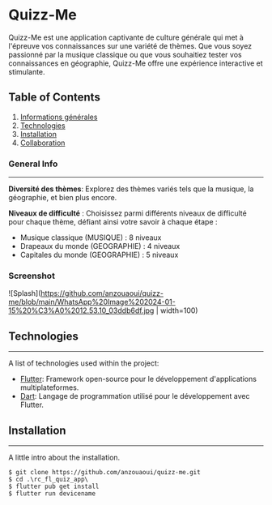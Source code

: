 
# Quizz-Me

Quizz-Me est une application captivante de culture générale qui met à l'épreuve vos connaissances sur une variété de thèmes. Que vous soyez passionné par la musique classique ou que vous souhaitiez tester vos connaissances en géographie, Quizz-Me offre une expérience interactive et stimulante.

## Table of Contents
1. [Informations générales](#general-info)
2. [Technologies](#technologies)
3. [Installation](#installation)
4. [Collaboration](#collaboration)

### General Info
***
**Diversité des thèmes**:
Explorez des thèmes variés tels que la musique, la géographie, et bien plus encore.

**Niveaux de difficulté** : 
Choisissez parmi différents niveaux de difficulté pour chaque thème, défiant ainsi votre savoir à chaque étape : 
 -  Musique classique (MUSIQUE) : 8 niveaux
 - Drapeaux du monde (GEOGRAPHIE) : 4 niveaux
 - Capitales du monde (GEOGRAPHIE) : 5 niveaux

### Screenshot
![Splash](https://github.com/anzouaoui/quizz-me/blob/main/WhatsApp%20Image%202024-01-15%20%C3%A0%2012.53.10_03ddb6df.jpg | width=100)

## Technologies
***
A list of technologies used within the project:
- [Flutter](https://flutter.dev/): Framework open-source pour le développement d'applications multiplateformes.
- [Dart](https://dart.dev/): Langage de programmation utilisé pour le développement avec Flutter.

## Installation
***
A little intro about the installation. 
```
$ git clone https://github.com/anzouaoui/quizz-me.git
$ cd .\rc_fl_quiz_app\
$ flutter pub get install
$ flutter run devicename
``` 
